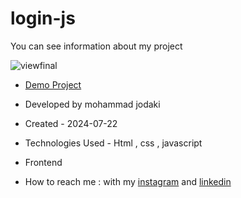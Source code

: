 ﻿# login-js
You can see information about my project

![viewfinal](https://imgurl.ir/uploads/a218897_Screenshot_106.png)

- [Demo Project](https://mohammadjodaki.github.io/login-js/)

- Developed by mohammad jodaki

- Created - 2024-07-22

- Technologies Used - Html , css , javascript

- Frontend

- How to reach me : with my [instagram](https://www.instagram.com/mohammad_jodaki_web) and [linkedin](https://www.linkedin.com/in/mohammad-jodakian/)

